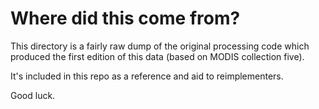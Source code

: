# Where did this come from?

This directory is a fairly raw dump of the original processing code which
produced the first edition of this data (based on MODIS collection five).

It's included in this repo as a reference and aid to reimplementers.

Good luck.

